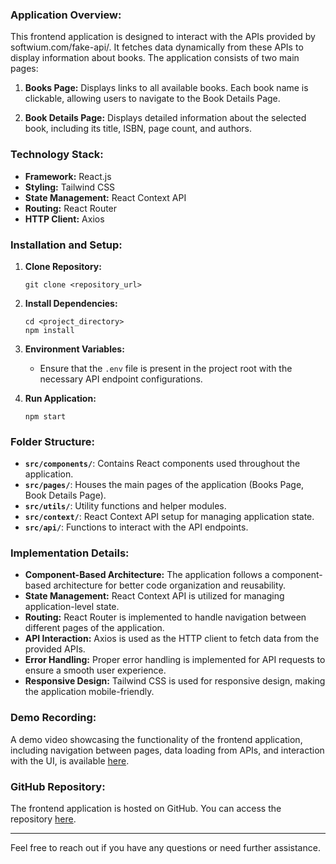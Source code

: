 
### Application Overview:

This frontend application is designed to interact with the APIs provided by softwium.com/fake-api/. It fetches data dynamically from these APIs to display information about books. The application consists of two main pages:

1. **Books Page:** Displays links to all available books. Each book name is clickable, allowing users to navigate to the Book Details Page.

2. **Book Details Page:** Displays detailed information about the selected book, including its title, ISBN, page count, and authors.

### Technology Stack:

- **Framework:** React.js
- **Styling:** Tailwind CSS
- **State Management:** React Context API
- **Routing:** React Router
- **HTTP Client:** Axios

### Installation and Setup:

1. **Clone Repository:**
   ```
   git clone <repository_url>
   ```

2. **Install Dependencies:**
   ```
   cd <project_directory>
   npm install
   ```

3. **Environment Variables:**
   - Ensure that the `.env` file is present in the project root with the necessary API endpoint configurations.

4. **Run Application:**
   ```
   npm start
   ```

### Folder Structure:

- **`src/components/`**: Contains React components used throughout the application.
- **`src/pages/`**: Houses the main pages of the application (Books Page, Book Details Page).
- **`src/utils/`**: Utility functions and helper modules.
- **`src/context/`**: React Context API setup for managing application state.
- **`src/api/`**: Functions to interact with the API endpoints.

### Implementation Details:

- **Component-Based Architecture:** The application follows a component-based architecture for better code organization and reusability.
- **State Management:** React Context API is utilized for managing application-level state.
- **Routing:** React Router is implemented to handle navigation between different pages of the application.
- **API Interaction:** Axios is used as the HTTP client to fetch data from the provided APIs.
- **Error Handling:** Proper error handling is implemented for API requests to ensure a smooth user experience.
- **Responsive Design:** Tailwind CSS is used for responsive design, making the application mobile-friendly.

### Demo Recording:

A demo video showcasing the functionality of the frontend application, including navigation between pages, data loading from APIs, and interaction with the UI, is available [here](<https://drive.google.com/file/d/1mcGASc6spK8uVG19YeUqtP7vHIqUAlGW/view?usp=sharing>).

### GitHub Repository:

The frontend application is hosted on GitHub. You can access the repository [here](<https://github.com/AdityaRepe/hirademy-assignment>).

---

Feel free to reach out if you have any questions or need further assistance.
